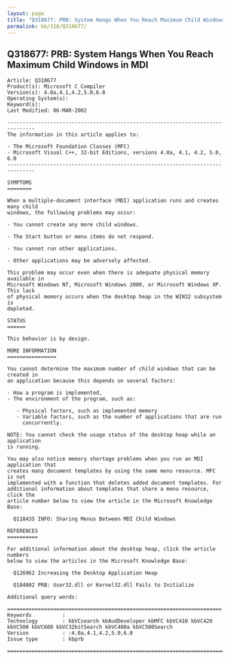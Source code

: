 ```yaml
---
layout: page
title: "Q318677: PRB: System Hangs When You Reach Maximum Child Windows in MDI"
permalink: kb/318/Q318677/
---
```


## Q318677: PRB: System Hangs When You Reach Maximum Child Windows in MDI

	Article: Q318677
	Product(s): Microsoft C Compiler
	Version(s): 4.0a,4.1,4.2,5.0,6.0
	Operating System(s): 
	Keyword(s): 
	Last Modified: 06-MAR-2002
	
	-------------------------------------------------------------------------------
	The information in this article applies to:
	
	- The Microsoft Foundation Classes (MFC) 
	- Microsoft Visual C++, 32-bit Editions, versions 4.0a, 4.1, 4.2, 5.0, 6.0 
	-------------------------------------------------------------------------------
	
	SYMPTOMS
	========
	
	When a multiple-document interface (MDI) application runs and creates many child
	windows, the following problems may occur:
	
	- You cannot create any more child windows.
	
	- The Start button or menu items do not respond.
	
	- You cannot run other applications.
	
	- Other applications may be adversely affected.
	
	This problem may occur even when there is adequate physical memory available in
	Microsoft Windows NT, Microsoft Windows 2000, or Microsoft Windows XP. This lack
	of physical memory occurs when the desktop heap in the WIN32 subsystem is
	depleted.
	
	STATUS
	======
	
	This behavior is by design.
	
	MORE INFORMATION
	================
	
	You cannot determine the maximum number of child windows that can be created in
	an application because this depends on several factors:
	
	- How a program is implemented,
	- The environment of the program, such as:
	
	   - Physical factors, such as implemented memory
	   - Variable factors, such as the number of applications that are run
	     concurrently.
	
	NOTE: You cannot check the usage status of the desktop heap while an application
	is running.
	
	You may also notice memory shortage problems when you run an MDI application that
	creates many document templates by using the same menu resource. MFC is not
	implemented with a function that deletes added document templates. For
	additional information about templates that share a menu resource, click the
	article number below to view the article in the Microsoft Knowledge Base:
	
	  Q118435 INFO: Sharing Menus Between MDI Child Windows
	
	REFERENCES
	==========
	
	For additional information about the desktop heap, click the article numbers
	below to view the articles in the Microsoft Knowledge Base:
	
	  Q126962 Increasing the Desktop Application Heap
	
	  Q184802 PRB: User32.dll or Kernel32.dll Fails to Initialize
	
	Additional query words:
	
	======================================================================
	Keywords          :  
	Technology        : kbVCsearch kbAudDeveloper kbMFC kbVC410 kbVC420 kbVC500 kbVC600 kbVC32bitSearch kbVC400a kbVC500Search
	Version           : :4.0a,4.1,4.2,5.0,6.0
	Issue type        : kbprb
	
	=============================================================================
	
